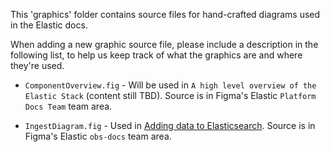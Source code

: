 This 'graphics' folder contains source files for hand-crafted diagrams used in the Elastic docs.

When adding a new graphic source file, please include a description in the following list, to help us keep track of what the graphics are and where they're used.

* `ComponentOverview.fig` - Will be used in `A high level overview of the Elastic Stack` (content still TBD). Source is in Figma's Elastic `Platform Docs Team` team area.

* `IngestDiagram.fig` - Used in [Adding data to Elasticsearch](https://www.elastic.co/guide/en/cloud/current/ec-cloud-ingest-data.html). Source is in Figma's Elastic `obs-docs` team area.